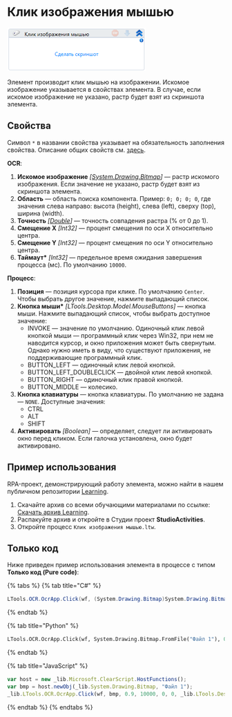 # Клик изображения мышью

![](<../../../.gitbook/assets/image (449).png>)

Элемент производит клик мышью на изображении. Искомое изображение указывается в свойствах элемента. В случае, если искомое изображение не указано, растр будет взят из скриншота элемента.

## Свойства

Символ `*` в названии свойства указывает на обязательность заполнения свойства. Описание общих свойств см. [здесь](https://docs.primo-rpa.ru/primo-rpa/primo-studio/process/elements#svoistva-elementa).

**OCR**:

1. **Искомое изображение** *[[System.Drawing.Bitmap](https://learn.microsoft.com/ru-ru/dotnet/api/system.drawing.bitmap?redirectedfrom=MSDN&view=netframework-4.8)]* — растр искомого изображения. Если значение не указано, растр будет взят из скриншота элемента.           
1. **Область** — область поиска компонента. Пример: `0; 0; 0; 0`, где значения слева направо: высота (height), слева (left), сверху (top), ширина (width).
1. **Точность** *[[Double](https://learn.microsoft.com/ru-ru/dotnet/api/system.double?view=net-5.0&viewFallbackFrom=windowsdesktop-3.0)]* — точность совпадения растра (% от 0 до 1).
1. **Смещение X** *[Int32]* — процент смещения по оси X относительно центра.     
1. **Смещение Y** *[Int32]* — процент смещения по оси Y относительно центра.
1. **Таймаут\*** *[Int32]* — предельное время ожидания завершения процесса (мс). По умолчанию `10000`.

**Процесс**:

1. **Позиция** — позиция курсора при клике. По умолчанию `Center`. Чтобы выбрать другое значение, нажмите выпадающий список.   
1. **Кнопка мыши\*** *[LTools.Desktop.Model.MouseButtons]* — кнопка мыши. Нажмите выпадающий список, чтобы выбрать доступное значение:
   * INVOKE — значение по умолчанию. Одиночный клик левой кнопкой мыши — программный клик через Win32, при нем не наводится курсор, и окно приложения может быть свернутым. Однако нужно иметь в виду, что существуют приложения, не поддерживающие программный клик.
   * BUTTON_LEFT — одиночный клик левой кнопкой.
   * BUTTON_LEFT_DOUBLECLICK — двойной клик левой кнопкой.
   * BUTTON_RIGHT — одиночный клик правой кнопкой.
   * BUTTON_MIDDLE — колесико.                                       
1. **Кнопка клавиатуры** — кнопка клавиатуры. По умолчанию не задана — `NONE`. Доступные значения:
   * CTRL
   * ALT
   * SHIFT                
1. **Активировать** *[Boolean]* — определяет, следует ли активировать окно перед кликом. Если галочка установлена, окно будет активировано.               



## Пример использования

RPA-проект, демонстрирующий работу элемента, можно найти в нашем публичном репозитории [Learning](https://github.com/PrimoRPA/Learning).

1. Скачайте архив со всеми обучающими материалами по ссылке: [Скачать архив Learning](https://github.com/PrimoRPA/Learning/archive/refs/heads/master.zip).
2. Распакуйте архив и откройте в Студии проект **StudioActivities**.
3. Откройте процесс `Клик изображения мышью.ltw`.


## Только код

Ниже приведен пример использования элемента в процессе с типом **Только код (Pure code)**:

{% tabs %}
{% tab title="C#" %}
```csharp
LTools.OCR.OcrApp.Click(wf, (System.Drawing.Bitmap)System.Drawing.Bitmap.FromFile("Файл 1"), 0.9, 10000, 0, 0, LTools.Desktop.Model.MouseButtons.BUTTON_LEFT);
```
{% endtab %}

{% tab title="Python" %}
```python
LTools.OCR.OcrApp.Click(wf, System.Drawing.Bitmap.FromFile("Файл 1"), 0.9, 10000, 0, 0, LTools.Desktop.Model.MouseButtons.BUTTON_LEFT)
```
{% endtab %}

{% tab title="JavaScript" %}
```javascript
var host = new _lib.Microsoft.ClearScript.HostFunctions();
var bmp = host.newObj(_lib.System.Drawing.Bitmap, "Файл 1");
_lib.LTools.OCR.OcrApp.Click(wf, bmp, 0.9, 10000, 0, 0, _lib.LTools.Desktop.Model.MouseButtons.BUTTON_LEFT);
```
{% endtab %}
{% endtabs %}

